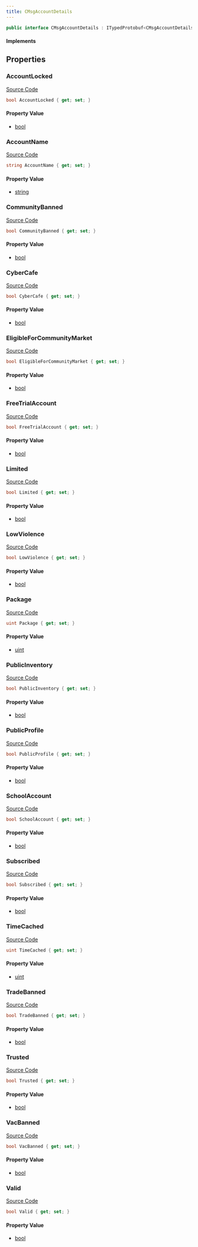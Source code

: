 ```yaml
---
title: CMsgAccountDetails
---
```


```csharp
public interface CMsgAccountDetails : ITypedProtobuf<CMsgAccountDetails>, INativeHandle
```

#### Implements

## Properties

### AccountLocked

[Source Code](https://github.com/swiftly-solution/swiftlys2/blob/main/managed/src/SwiftlyS2.Generated/Protobufs/Interfaces/CMsgAccountDetails.cs#L55)

```csharp
bool AccountLocked { get; set; }
```

#### Property Value

- [bool](https://learn.microsoft.com/dotnet/api/system.boolean)

### AccountName

[Source Code](https://github.com/swiftly-solution/swiftlys2/blob/main/managed/src/SwiftlyS2.Generated/Protobufs/Interfaces/CMsgAccountDetails.cs#L16)

```csharp
string AccountName { get; set; }
```

#### Property Value

- [string](https://learn.microsoft.com/dotnet/api/system.string)

### CommunityBanned

[Source Code](https://github.com/swiftly-solution/swiftlys2/blob/main/managed/src/SwiftlyS2.Generated/Protobufs/Interfaces/CMsgAccountDetails.cs#L58)

```csharp
bool CommunityBanned { get; set; }
```

#### Property Value

- [bool](https://learn.microsoft.com/dotnet/api/system.boolean)

### CyberCafe

[Source Code](https://github.com/swiftly-solution/swiftlys2/blob/main/managed/src/SwiftlyS2.Generated/Protobufs/Interfaces/CMsgAccountDetails.cs#L28)

```csharp
bool CyberCafe { get; set; }
```

#### Property Value

- [bool](https://learn.microsoft.com/dotnet/api/system.boolean)

### EligibleForCommunityMarket

[Source Code](https://github.com/swiftly-solution/swiftlys2/blob/main/managed/src/SwiftlyS2.Generated/Protobufs/Interfaces/CMsgAccountDetails.cs#L64)

```csharp
bool EligibleForCommunityMarket { get; set; }
```

#### Property Value

- [bool](https://learn.microsoft.com/dotnet/api/system.boolean)

### FreeTrialAccount

[Source Code](https://github.com/swiftly-solution/swiftlys2/blob/main/managed/src/SwiftlyS2.Generated/Protobufs/Interfaces/CMsgAccountDetails.cs#L34)

```csharp
bool FreeTrialAccount { get; set; }
```

#### Property Value

- [bool](https://learn.microsoft.com/dotnet/api/system.boolean)

### Limited

[Source Code](https://github.com/swiftly-solution/swiftlys2/blob/main/managed/src/SwiftlyS2.Generated/Protobufs/Interfaces/CMsgAccountDetails.cs#L43)

```csharp
bool Limited { get; set; }
```

#### Property Value

- [bool](https://learn.microsoft.com/dotnet/api/system.boolean)

### LowViolence

[Source Code](https://github.com/swiftly-solution/swiftlys2/blob/main/managed/src/SwiftlyS2.Generated/Protobufs/Interfaces/CMsgAccountDetails.cs#L40)

```csharp
bool LowViolence { get; set; }
```

#### Property Value

- [bool](https://learn.microsoft.com/dotnet/api/system.boolean)

### Package

[Source Code](https://github.com/swiftly-solution/swiftlys2/blob/main/managed/src/SwiftlyS2.Generated/Protobufs/Interfaces/CMsgAccountDetails.cs#L49)

```csharp
uint Package { get; set; }
```

#### Property Value

- [uint](https://learn.microsoft.com/dotnet/api/system.uint32)

### PublicInventory

[Source Code](https://github.com/swiftly-solution/swiftlys2/blob/main/managed/src/SwiftlyS2.Generated/Protobufs/Interfaces/CMsgAccountDetails.cs#L22)

```csharp
bool PublicInventory { get; set; }
```

#### Property Value

- [bool](https://learn.microsoft.com/dotnet/api/system.boolean)

### PublicProfile

[Source Code](https://github.com/swiftly-solution/swiftlys2/blob/main/managed/src/SwiftlyS2.Generated/Protobufs/Interfaces/CMsgAccountDetails.cs#L19)

```csharp
bool PublicProfile { get; set; }
```

#### Property Value

- [bool](https://learn.microsoft.com/dotnet/api/system.boolean)

### SchoolAccount

[Source Code](https://github.com/swiftly-solution/swiftlys2/blob/main/managed/src/SwiftlyS2.Generated/Protobufs/Interfaces/CMsgAccountDetails.cs#L31)

```csharp
bool SchoolAccount { get; set; }
```

#### Property Value

- [bool](https://learn.microsoft.com/dotnet/api/system.boolean)

### Subscribed

[Source Code](https://github.com/swiftly-solution/swiftlys2/blob/main/managed/src/SwiftlyS2.Generated/Protobufs/Interfaces/CMsgAccountDetails.cs#L37)

```csharp
bool Subscribed { get; set; }
```

#### Property Value

- [bool](https://learn.microsoft.com/dotnet/api/system.boolean)

### TimeCached

[Source Code](https://github.com/swiftly-solution/swiftlys2/blob/main/managed/src/SwiftlyS2.Generated/Protobufs/Interfaces/CMsgAccountDetails.cs#L52)

```csharp
uint TimeCached { get; set; }
```

#### Property Value

- [uint](https://learn.microsoft.com/dotnet/api/system.uint32)

### TradeBanned

[Source Code](https://github.com/swiftly-solution/swiftlys2/blob/main/managed/src/SwiftlyS2.Generated/Protobufs/Interfaces/CMsgAccountDetails.cs#L61)

```csharp
bool TradeBanned { get; set; }
```

#### Property Value

- [bool](https://learn.microsoft.com/dotnet/api/system.boolean)

### Trusted

[Source Code](https://github.com/swiftly-solution/swiftlys2/blob/main/managed/src/SwiftlyS2.Generated/Protobufs/Interfaces/CMsgAccountDetails.cs#L46)

```csharp
bool Trusted { get; set; }
```

#### Property Value

- [bool](https://learn.microsoft.com/dotnet/api/system.boolean)

### VacBanned

[Source Code](https://github.com/swiftly-solution/swiftlys2/blob/main/managed/src/SwiftlyS2.Generated/Protobufs/Interfaces/CMsgAccountDetails.cs#L25)

```csharp
bool VacBanned { get; set; }
```

#### Property Value

- [bool](https://learn.microsoft.com/dotnet/api/system.boolean)

### Valid

[Source Code](https://github.com/swiftly-solution/swiftlys2/blob/main/managed/src/SwiftlyS2.Generated/Protobufs/Interfaces/CMsgAccountDetails.cs#L13)

```csharp
bool Valid { get; set; }
```

#### Property Value

- [bool](https://learn.microsoft.com/dotnet/api/system.boolean)

